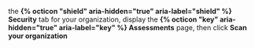 the **{% octicon "shield" aria-hidden="true" aria-label="shield" %} Security** tab for your organization, display the **{% octicon "key" aria-hidden="true" aria-label="key" %} Assessments** page, then click **Scan your organization**
